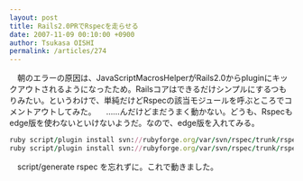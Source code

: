 ```yaml
---
layout: post
title: Rails2.0PRでRspecを走らせる
date: 2007-11-09 00:10:00 +0900
author: Tsukasa OISHI
permalink: /articles/274
---
```


　朝のエラーの原因は、JavaScriptMacrosHelperがRails2.0からpluginにキックアウトされるようになったため。Railsコアはできるだけシンプルにするつもりみたい。というわけで、単純だけどRspecの該当モジュールを呼ぶところでコメントアウトしてみた。
　……んだけどまだうまく動かない。どうも、Rspecもedge版を使わないといけないようだ。なので、edge版を入れてみる。

```ruby
ruby script/plugin install svn://rubyforge.org/var/svn/rspec/trunk/rspec
ruby script/plugin install svn://rubyforge.org/var/svn/rspec/trunk/rspec_on_rails 
```

　script/generate rspec を忘れずに。これで動きました。

